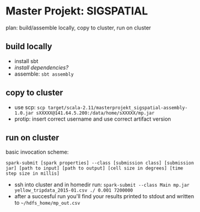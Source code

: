 # Master Projekt: SIGSPATIAL

plan: build/assemble locally, copy to cluster, run on cluster

## build locally

* install sbt
* _install dependencies?_
* assemble: `sbt assembly`

## copy to cluster

* use scp: `scp target/scala-2.11/masterprojekt_sigspatial-assembly-1.0.jar sXXXXX@141.64.5.200:/data/home/sXXXXX/mp.jar`
* protip: insert correct username and use correct artifact version

## run on cluster

basic invocation scheme:

    spark-submit [spark properties] --class [submission class] [submission jar] [path to input] [path to output] [cell size in degrees] [time step size in millis]

* ssh into cluster and in homedir run: `spark-submit --class Main mp.jar yellow_tripdata_2015-01.csv ./ 0.001 7200000`
* after a succesful run you\'ll find your results printed to stdout and written to `~/hdfs_home/mp_out.csv`
